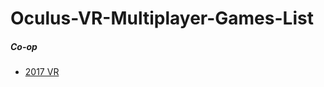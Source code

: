 # Oculus-VR-Multiplayer-Games-List

##### Co-op
  * [2017 VR](http://store.steampowered.com/app/575600/2017_VR/)
